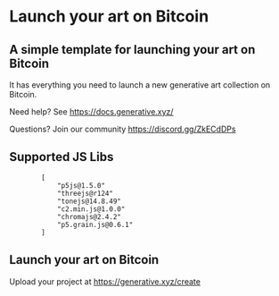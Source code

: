 # Launch your art on Bitcoin

## A simple template for launching your art on Bitcoin

It has everything you need to launch a new generative art collection on Bitcoin.

Need help?  See https://docs.generative.xyz/

Questions?  Join our community https://discord.gg/ZkECdDPs

## Supported JS Libs

            [
                "p5js@1.5.0"
                "threejs@r124"
                "tonejs@14.8.49"
                "c2.min.js@1.0.0"
                "chromajs@2.4.2"
                "p5.grain.js@0.6.1"
            ]

## Launch your art on Bitcoin

Upload your project at https://generative.xyz/create
